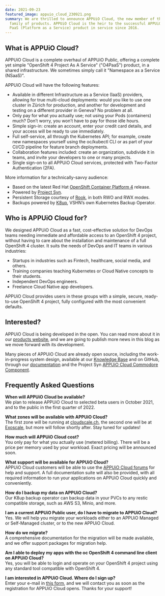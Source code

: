 ```yaml
---
date: 2021-09-23
featured_image: appuio_cloud_230921.png
summary: We are thrilled to announce APPUiO Cloud, the new member of the APPUiO
  family of products. APPUiO Cloud is the heir to the successful APPUiO Public
  PaaS (Platform as a Service) product in service since 2016.
---
```

## What is APPUiO Cloud?

APPUiO Cloud is a complete overhaul of APPUiO Public, offering a complete yet simple "OpenShift 4 Project As A Service" ("O4PaaS") product, in a shared infrastructure. We sometimes simply call it "Namespace as a Service (NSaaS)".

APPUiO Cloud will have the following features:

* Available in different Infrastructure as a Service (IaaS) providers, allowing for true multi-cloud deployments: would you like to use one cluster in Zürich for production, and another for development and testing on a different provider in Geneva? No problem at all.
* Only pay for what you actually use; not using your Pods (containers) much? Don’t worry, you won’t have to pay for those idle hours.
* Simple sign-in: create an account, enter your credit card details, and your access will be ready to use immediately.
* Full self-service, all through the Kubernetes API; for example, create new namespaces yourself using the oc/kubectl CLI or as part of your CI/CD pipeline for feature branch deployments.
* Collaboration features included: create an organization, subdivide it in teams, and invite your developers to one or many projects.
* Single sign-on to all APPUiO Cloud services, protected with Two-Factor Authentication (2FA).

More information for a technically-savvy audience:

* Based on the latest Red Hat [OpenShift Container Platform 4](https://www.redhat.com/en/technologies/cloud-computing/openshift) release.
* Powered by [Project Syn](https://syn.tools/).
* Persistent Storage courtesy of [Rook](https://rook.io/), in both RWO and RWX modes.
* Backups powered by [K8up](https://k8up.io/), VSHN’s own Kubernetes Backup Operator.

## Who is APPUiO Cloud for?

We designed APPUiO Cloud as a fast, cost-effective solution for DevOps teams needing immediate and affordable access to an OpenShift 4 project, without having to care about the installation and maintenance of a full OpenShift 4 cluster. It suits the needs of DevOps and IT teams in various industries:

* Startups in industries such as Fintech, healthcare, social media, and others.
* Training companies teaching Kubernetes or Cloud Native concepts to their students.
* Independent DevOps engineers.
* Freelance Cloud Native app developers.

APPUiO Cloud provides users in these groups with a simple, secure, ready-to-use OpenShift 4 project, fully configured with the most convenient defaults.

## Interested?

APPUiO Cloud is being developed in the open. You can read more about it in our [products website](https://products.docs.vshn.ch/products/appuio/cloud/index.html), and we are going to publish more news in this blog as we move forward with its development.

Many pieces of APPUiO Cloud are already open source, including the work-in-progress system design, available at our [Knowledge Base](https://kb.vshn.ch/appuio-cloud/) and on GitHub, through our [documentation](https://github.com/appuio/appuio-io-docs) and the Project Syn [APPUiO Cloud Commodore Component](https://github.com/appuio/component-appuio-cloud).

## Frequently Asked Questions

**When will APPUiO Cloud be available?**\
We plan to release APPUiO Cloud to selected beta users in October 2021, and to the public in the first quarter of 2022.

**What zones will be available with APPUiO Cloud?**\
The first zone will be running at [cloudscale.ch](http://cloudscale.ch), the second one will be at [Exoscale](https://www.exoscale.com/), but more will follow shortly after. Stay tuned for updates!

**How much will APPUiO Cloud cost?**\
You only pay for what you actually use (metered billing). There will be a price per memory used by your workload. Exact pricing will be announced soon.

**What support will be available for APPUiO Cloud?**\
APPUiO Cloud customers will be able to use the [APPUiO Cloud forums](https://github.com/appuio/appuio-cloud-community/discussions) for help and support. A full documentation suite will also be provided, with all required information to run your applications on APPUiO Cloud quickly and conveniently.

**How do I backup my data on APPUiO Cloud?**\
Our K8up backup operator can backup data in your PVCs to any restic compatible storage, such as AWS S3, Minio, and more.

**I am a current APPUiO Public user, do I have to migrate to APPUiO Cloud?**\
Yes. We will help you migrate your workloads either to an APPUiO Managed or Self-Managed cluster, or to the new APPUiO Cloud.

**How do we migrate?**\
A comprehensive documentation for the migration will be made available, and we offer support packages for migration help.

**Am I able to deploy my apps with the oc OpenShift 4 command line client on APPUiO Cloud?**\
Yes, you will be able to login and operate on your OpenShift 4 project using any standard tool compatible with OpenShift 4.

**I am interested in APPUiO Cloud. Where do I sign up?**\
Enter your e-mail in [this form](https://share.hsforms.com/1Hfs9Dm93S_2iq4Ul61jR6A48awa), and we will contact you as soon as the registration for APPUiO Cloud opens. Thanks for your support!